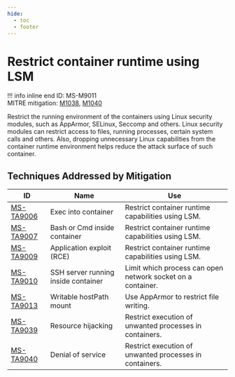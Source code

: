 ```yaml
---
hide:
  - toc
  - footer
---
```


# Restrict container runtime using LSM

!!! info inline end
    ID: MS-M9011<br>
    MITRE mitigation: [M1038](https://attack.mitre.org/mitigations/M1038/), [M1040](https://attack.mitre.org/mitigations/M1040/)


Restrict the running environment of the containers using Linux security modules, such as AppArmor, SELinux, Seccomp and others. Linux security modules can restrict access to files, running processes, certain system calls and others. Also, dropping unnecessary Linux capabilities from the container runtime environment helps reduce the attack surface of such container.


## Techniques Addressed by Mitigation

|ID|Name|Use|
|--|----------|-----------|
|[MS-TA9006](../techniques/Exec%20into%20container.md)|Exec into container|Restrict container runtime capabilities using LSM.|
|[MS-TA9007](../techniques/bash%20or%20cmd%20inside%20container.md)|Bash or Cmd inside container|Restrict container runtime capabilities using LSM.|
|[MS-TA9009](../techniques/Application%20Exploit%20(RCE).md)|Application exploit (RCE)|Restrict container runtime capabilities using LSM.|
|[MS-TA9010](../techniques/SSH%20server%20running%20inside%20container.md)|SSH server running inside container|Limit which process can open network socket on a container.|
|[MS-TA9013](../techniques/Writable%20hostPath%20mount.md)|Writable hostPath mount|Use AppArmor to restrict file writing.|
|[MS-TA9039](../techniques/Resource%20hijacking.md)|Resource hijacking|Restrict execution of unwanted processes in containers.|
|[MS-TA9040](../techniques/Denial%20of%20service.md)|Denial of service|Restrict execution of unwanted processes in containers.|
